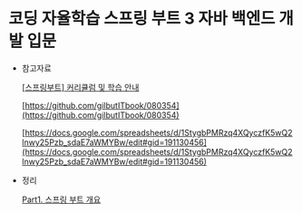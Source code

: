 # 코딩 자율학습 스프링 부트 3 자바 백엔드 개발 입문

- 참고자료
    
    [[스프링부트] 커리큘럼 및 학습 안내](https://cafe.naver.com/gilbutitbook/6750)
    
    [https://github.com/gilbutITbook/080354](https://github.com/gilbutITbook/080354)
    
    [https://docs.google.com/spreadsheets/d/1StygbPMRzq4XQyczfK5wQ2lnwy25Pzb_sdaE7aWMYBw/edit#gid=191130456](https://docs.google.com/spreadsheets/d/1StygbPMRzq4XQyczfK5wQ2lnwy25Pzb_sdaE7aWMYBw/edit#gid=191130456)
    
- 정리
    
    [Part1. 스프링 부트 개요]([https://www.notion.so/Part1-785dd20dfe854cdca9971862d79a2c2a?pvs=21](https://github.com/kim-soohyeon/TIL/tree/963d1a26fe69774b38c752f151e931d5752cf7e8/%EC%A0%84%EA%B3%B5%EC%84%9C%EC%A0%81/%EC%BD%94%EB%94%A9%20%EC%9E%90%EC%9C%A8%ED%95%99%EC%8A%B5%20%EC%8A%A4%ED%94%84%EB%A7%81%20%EB%B6%80%ED%8A%B8%203%20%EC%9E%90%EB%B0%94%20%EB%B0%B1%EC%97%94%EB%93%9C%20%EA%B0%9C%EB%B0%9C%20%EC%9E%85%EB%AC%B8/kim-soohyeon/Part1.%20%EC%8A%A4%ED%94%84%EB%A7%81%20%EB%B6%80%ED%8A%B8%20%EA%B0%9C%EC%9A%94))
